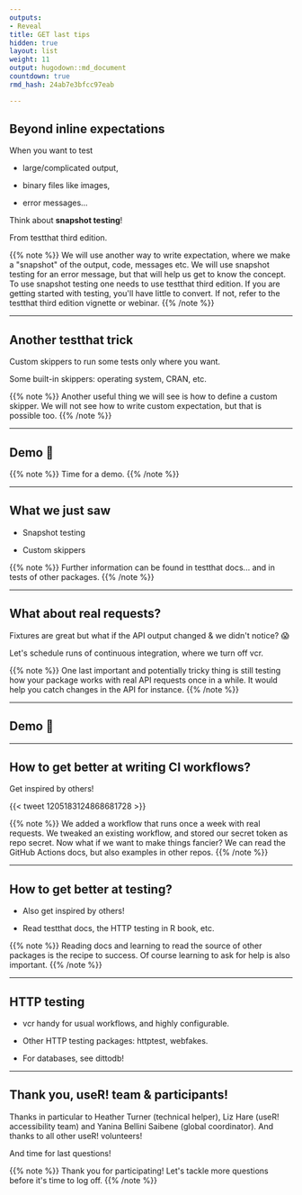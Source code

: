 ```yaml
---
outputs:
- Reveal
title: GET last tips
hidden: true
layout: list
weight: 11
output: hugodown::md_document
countdown: true
rmd_hash: 24ab7e3bfcc97eab

---
```


<div class="highlight">

</div>

## Beyond inline expectations

When you want to test

-   large/complicated output,

-   binary files like images,

-   error messages...

Think about **snapshot testing**!

From testthat third edition.

{{% note %}} We will use another way to write expectation, where we make a "snapshot" of the output, code, messages etc. We will use snapshot testing for an error message, but that will help us get to know the concept. To use snapshot testing one needs to use testthat third edition. If you are getting started with testing, you'll have little to convert. If not, refer to the testthat third edition vignette or webinar. {{% /note %}}

------------------------------------------------------------------------

## Another testthat trick

Custom skippers to run some tests only where you want.

Some built-in skippers: operating system, CRAN, etc.

{{% note %}} Another useful thing we will see is how to define a custom skipper. We will not see how to write custom expectation, but that is possible too. {{% /note %}}

------------------------------------------------------------------------

## Demo :rocket:

{{% note %}} Time for a demo. {{% /note %}}

------------------------------------------------------------------------

## What we just saw

-   Snapshot testing

-   Custom skippers

{{% note %}} Further information can be found in testthat docs... and in tests of other packages. {{% /note %}}

------------------------------------------------------------------------

## What about real requests?

Fixtures are great but what if the API output changed & we didn't notice? :scream:

Let's schedule runs of continuous integration, where we turn off vcr.

{{% note %}} One last important and potentially tricky thing is still testing how your package works with real API requests once in a while. It would help you catch changes in the API for instance. {{% /note %}}

------------------------------------------------------------------------

## Demo :rocket:

------------------------------------------------------------------------

## How to get better at writing CI workflows?

Get inspired by others!

{{< tweet 1205183124868681728 >}}

{{% note %}} We added a workflow that runs once a week with real requests. We tweaked an existing workflow, and stored our secret token as repo secret. Now what if we want to make things fancier? We can read the GitHub Actions docs, but also examples in other repos. {{% /note %}}

------------------------------------------------------------------------

## How to get better at testing?

-   Also get inspired by others!

-   Read testthat docs, the HTTP testing in R book, etc.

{{% note %}} Reading docs and learning to read the source of other packages is the recipe to success. Of course learning to ask for help is also important. {{% /note %}}

------------------------------------------------------------------------

## HTTP testing

-   vcr handy for usual workflows, and highly configurable.

-   Other HTTP testing packages: httptest, webfakes.

-   For databases, see dittodb!

------------------------------------------------------------------------

## Thank you, useR! team & participants!

Thanks in particular to Heather Turner (technical helper), Liz Hare (useR! accessibility team) and Yanina Bellini Saibene (global coordinator). And thanks to all other useR! volunteers!

And time for last questions!

{{% note %}} Thank you for participating! Let's tackle more questions before it's time to log off. {{% /note %}}

